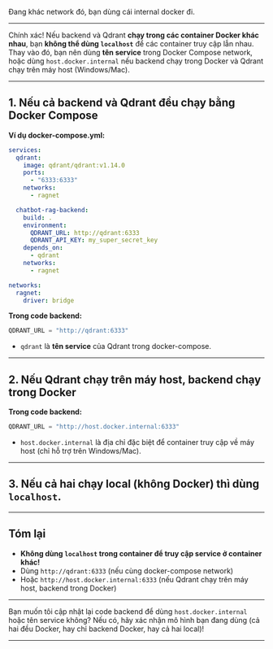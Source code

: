 Đang khác network đó, bạn dùng cái internal docker đi.

---
Chính xác! Nếu backend và Qdrant **chạy trong các container Docker khác nhau**, bạn **không thể dùng `localhost`** để các container truy cập lẫn nhau.  
Thay vào đó, bạn nên dùng **tên service** trong Docker Compose network, hoặc dùng `host.docker.internal` nếu backend chạy trong Docker và Qdrant chạy trên máy host (Windows/Mac).

---

## 1. Nếu cả backend và Qdrant đều chạy bằng Docker Compose

**Ví dụ docker-compose.yml:**
```yaml
services:
  qdrant:
    image: qdrant/qdrant:v1.14.0
    ports:
      - "6333:6333"
    networks:
      - ragnet

  chatbot-rag-backend:
    build: .
    environment:
      QDRANT_URL: http://qdrant:6333
      QDRANT_API_KEY: my_super_secret_key
    depends_on:
      - qdrant
    networks:
      - ragnet

networks:
  ragnet:
    driver: bridge
```

**Trong code backend:**
```python
QDRANT_URL = "http://qdrant:6333"
```
- `qdrant` là **tên service** của Qdrant trong docker-compose.

---

## 2. Nếu Qdrant chạy trên máy host, backend chạy trong Docker

**Trong code backend:**
```python
QDRANT_URL = "http://host.docker.internal:6333"
```
- `host.docker.internal` là địa chỉ đặc biệt để container truy cập về máy host (chỉ hỗ trợ trên Windows/Mac).

---

## 3. Nếu cả hai chạy local (không Docker) thì dùng `localhost`.

---

## Tóm lại

- **Không dùng `localhost` trong container để truy cập service ở container khác!**
- Dùng `http://qdrant:6333` (nếu cùng docker-compose network)  
- Hoặc `http://host.docker.internal:6333` (nếu Qdrant chạy trên máy host, backend trong Docker)

---

Bạn muốn tôi cập nhật lại code backend để dùng `host.docker.internal` hoặc tên service không? Nếu có, hãy xác nhận mô hình bạn đang dùng (cả hai đều Docker, hay chỉ backend Docker, hay cả hai local)!

---